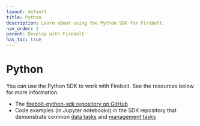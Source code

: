 ```yaml
---
layout: default
title: Python
description: Learn about using the Python SDK for Firebolt.
nav_order: 2
parent: Develop with Firebolt
has_toc: true
---
```


# Python

You can use the Python SDK to work with Firebolt. See the resources below for more information.

* The [firebolt-python-sdk repository on GitHub](https://github.com/firebolt-db/firebolt-python-sdk/)
* Code examples (in Jupyter notebooks) in the SDK repository that demonstrate common [data tasks](https://github.com/firebolt-db/firebolt-python-sdk/blob/main/examples/dbapi.ipynb) and [management tasks](https://github.com/firebolt-db/firebolt-python-sdk/blob/main/examples/management.ipynb)
